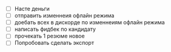 
- [ ] Насте деньги
- [ ] отправить изменнеия офлайн режима
- [ ] доебать всех в дискорде по изменнеиям офлайн режима
- [ ] написать фидбек по кандидату
- [ ] прочекать 1 резюме новое
- [ ] Попробовать сделать экспорт